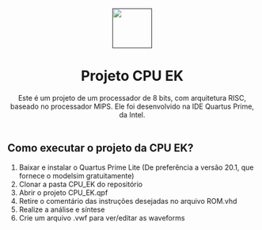 <br />
<p align="center">
  <a href="">
    <img src="https://user-images.githubusercontent.com/49700354/114078715-a61b2f00-987f-11eb-8eef-6fd7cfc17d33.png" alt="" width="80" height="80">
  </a>

  <h1 align="center">Projeto CPU EK</h1>
  
  <p align="center">
    Este é um projeto de um processador de 8 bits, com arquitetura RISC, baseado no processador MIPS.
    Ele foi desenvolvido na IDE Quartus Prime, da Intel.
    <br />
    <br />

## Como executar o projeto da CPU EK?

1. Baixar e instalar o Quartus Prime Lite (De preferência a versão 20.1, que fornece o modelsim gratuitamente)
2. Clonar a pasta CPU_EK do repositório
3. Abrir o projeto CPU_EK.qpf
4. Retire o comentário das instruções desejadas no arquivo ROM.vhd
5. Realize a análise e síntese
6. Crie um arquivo .vwf para ver/editar as waveforms
